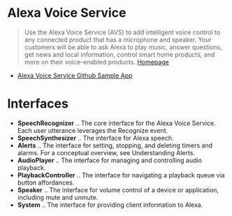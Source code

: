 # Alexa Voice Service

> Use the Alexa Voice Service (AVS) to add intelligent voice control to any connected product that has a microphone and speaker. Your customers will be able to ask Alexa to play music, answer questions, get news and local information, control smart home products, and more on their voice-enabled products. [Homepage](https://developer.amazon.com/alexa-voice-service)

- [Alexa Voice Service Github Sample App](https://github.com/alexa/alexa-avs-sample-app)

# Interfaces

- __SpeechRecognizer__ .. The core interface for the Alexa Voice Service. Each user utterance leverages the Recognize event.
- __SpeechSynthesizer__ .. The interface for Alexa speech.
- __Alerts__ .. The interface for setting, stopping, and deleting timers and alarms. For a conceptual overview, see Understanding Alerts.
- __AudioPlayer__ .. The interface for managing and controlling audio playback.
- __PlaybackController__ .. The interface for navigating a playback queue via button affordances.
- __Speaker__ .. The interface for volume control of a device or application, including mute and unmute.
- __System__ .. The interface for providing client information to Alexa.